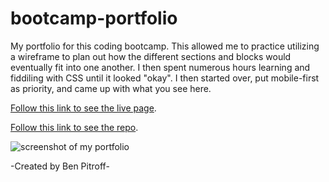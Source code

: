 # bootcamp-portfolio
My portfolio for this coding bootcamp. This allowed me to practice utilizing a wireframe to plan out how the different sections and blocks would eventually fit into one another. I then spent numerous hours learning and fiddiling with CSS until it looked "okay". I then started over, put mobile-first as priority, and came up with what you see here.

[Follow this link to see the live page](https://chicken1991.github.io/bootcamp-portfolio/).

[Follow this link to see the repo](https://github.com/chicken1991/bootcamp-portfolio/).

![screenshot of my portfolio](./assets/img/readme-image.png)

-Created by Ben Pitroff-